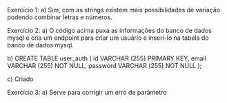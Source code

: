 Exercício 1: 
a)	Sim, com as strings existem mais possibilidades de variação podendo combinar letras e números. 

Exercício 2:
a)	O código acima puxa as informações do banco de dados mysql e cria um endpoint para criar um usuário e inseri-lo na tabela do banco de dados mysql.

b)	CREATE TABLE user_auth (
id VARCHAR (255) PRIMARY KEY,
email VARCHAR (255) NOT NULL,
password VARCHAR (255) NOT NULL
);

c)	Criado 

Exercício 3: 
a)	Serve para corrigir um erro de parâmetro
